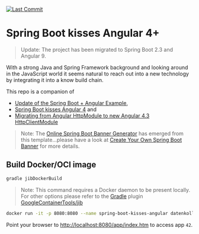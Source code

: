 [![Last Commit](https://img.shields.io/github/last-commit/datenkollektiv/spring-boot-kisses-angular?style=flat)](https://github.com/datenkollektiv/spring-boot-kisses-angular/commits/)

# Spring Boot kisses Angular 4+

> Update: The project has been migrated to Spring Boot 2.3 and Angular 9.

With a strong Java and Spring Framework background and looking around in the JavaScript world it seems natural to reach out into a new technology by integrating it into a know build chain.

This repo is a companion of
* [Update of the Spring Boot + Angular Example](https://devops.datenkollektiv.de/update-of-the-spring-boot-angular-example.html),
* [Spring Boot kisses Angular 4](https://devops.datenkollektiv.de/spring-boot-kisses-angular-4.html) and
* [Migrating from Angular HttpModule to new Angular 4.3 HttpClientModule](https://devops.datenkollektiv.de/migrating-from-angular-httpmodule-to-new-angular-43-httpclientmodule.html)

> Note: The [Online Spring Boot Banner Generator](https://devops.datenkollektiv.de/banner.txt/index.html) has emerged from this template...please have a look at [Create Your Own Spring Boot Banner](https://devops.datenkollektiv.de/create-your-own-spring-boot-banner.html) for more details.

## Build Docker/OCI image

```sh
gradle jibDockerBuild
```

> Note: This command requires a Docker daemon to be present locally.
> For other options please refer to the [Gradle](https://gradle.org/) plugin [GoogleContainerTools/jib](https://github.com/GoogleContainerTools/jib)

```sh
docker run -it -p 8080:8080 --name spring-boot-kisses-angular datenkollektiv/spring-boot-kisses-angular:0.4.0
```

Point your browser to [http://localhost:8080/app/index.htm](http://localhost:8080/app/index.htm) to access app `42`.

